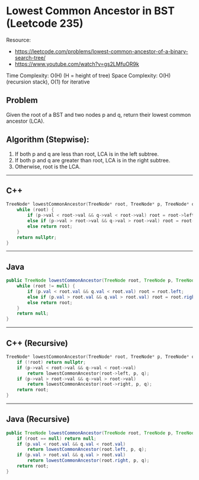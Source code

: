# Lowest Common Ancestor in BST (Leetcode 235)

Resource:
- https://leetcode.com/problems/lowest-common-ancestor-of-a-binary-search-tree/
- https://www.youtube.com/watch?v=gs2LMfuOR9k

Time Complexity: O(H) (H = height of tree)
Space Complexity: O(H) (recursion stack), O(1) for iterative

## Problem
Given the root of a BST and two nodes p and q, return their lowest common ancestor (LCA).

## Algorithm (Stepwise):
1. If both p and q are less than root, LCA is in the left subtree.
2. If both p and q are greater than root, LCA is in the right subtree.
3. Otherwise, root is the LCA.

---

## C++
```cpp
TreeNode* lowestCommonAncestor(TreeNode* root, TreeNode* p, TreeNode* q) {
    while (root) {
        if (p->val < root->val && q->val < root->val) root = root->left;
        else if (p->val > root->val && q->val > root->val) root = root->right;
        else return root;
    }
    return nullptr;
}
```

---

## Java
```java
public TreeNode lowestCommonAncestor(TreeNode root, TreeNode p, TreeNode q) {
    while (root != null) {
        if (p.val < root.val && q.val < root.val) root = root.left;
        else if (p.val > root.val && q.val > root.val) root = root.right;
        else return root;
    }
    return null;
}
```

---

## C++ (Recursive)
```cpp
TreeNode* lowestCommonAncestor(TreeNode* root, TreeNode* p, TreeNode* q) {
    if (!root) return nullptr;
    if (p->val < root->val && q->val < root->val)
        return lowestCommonAncestor(root->left, p, q);
    if (p->val > root->val && q->val > root->val)
        return lowestCommonAncestor(root->right, p, q);
    return root;
}
```

---

## Java (Recursive)
```java
public TreeNode lowestCommonAncestor(TreeNode root, TreeNode p, TreeNode q) {
    if (root == null) return null;
    if (p.val < root.val && q.val < root.val)
        return lowestCommonAncestor(root.left, p, q);
    if (p.val > root.val && q.val > root.val)
        return lowestCommonAncestor(root.right, p, q);
    return root;
}
```
